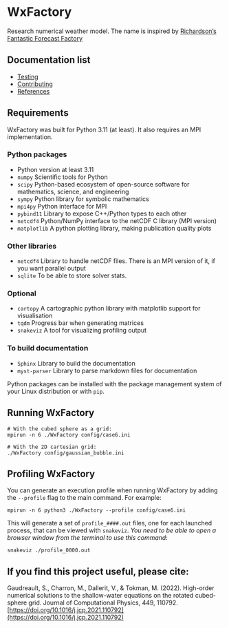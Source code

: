 # WxFactory
Research numerical weather model. The name is inspired by [Richardson’s Fantastic Forecast Factory](https://www.emetsoc.org/resources/rff/)

## Documentation list

- [Testing](./tests/readme.md)
- [Contributing](./doc/contribute.md)
- [References](./doc/references.md)

## Requirements

WxFactory was built for Python 3.11 (at least).  It also requires an MPI implementation.

### Python packages
* Python version at least 3.11
* `numpy` Scientific tools for Python
* `scipy` Python-based ecosystem of open-source software for mathematics, science, and engineering
* `sympy` Python library for symbolic mathematics
* `mpi4py` Python interface for MPI
* `pybind11` Library to expose C++/Python types to each other
* `netcdf4` Python/NumPy interface to the netCDF C library (MPI version)
* `matplotlib` A python plotting library, making publication quality plots

### Other libraries
* `netcdf4` Library to handle netCDF files. There is an MPI version of it, if you want parallel output
* `sqlite` To be able to store solver stats.

### Optional
* `cartopy`  A cartographic python library with matplotlib support for visualisation
* `tqdm`     Progress bar when generating matrices
* `snakeviz` A tool for visualizing profiling output

### To build documentation
* `Sphinx`      Library to build the documentation
* `myst-parser` Library to parse markdown files for documentation

Python packages can be installed with the package management system of your
Linux distribution or with `pip`.

## Running WxFactory

```
# With the cubed sphere as a grid:
mpirun -n 6 ./WxFactory config/case6.ini

# With the 2D cartesian grid:
./WxFactory config/gaussian_bubble.ini
```

## Profiling WxFactory

You can generate an execution profile when running WxFactory by adding the `--profile` flag to the main command. For example:
```
mpirun -n 6 python3 ./WxFactory --profile config/case6.ini
```

This will generate a set of `profile_####.out` files, one for each launched process, that can be viewed with `snakeviz`. _You need to be able to open a browser window from the terminal to use this command_:
```
snakeviz ./profile_0000.out
```

## If you find this project useful, please cite:
Gaudreault, S., Charron, M., Dallerit, V., & Tokman, M. (2022). High-order numerical solutions to the shallow-water equations on the rotated cubed-sphere grid. Journal of Computational Physics, 449, 110792. [https://doi.org/10.1016/j.jcp.2021.110792](https://doi.org/10.1016/j.jcp.2021.110792)
